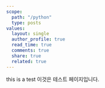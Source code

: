 ```yaml
---
scope:
  path: "/python"
  type: posts
values:
  layout: single
  author_profile: true
  read_time: true
  comments: true
  share: true
  related: true
---
```


this is a test
이것은 테스트 페이지입니다.
